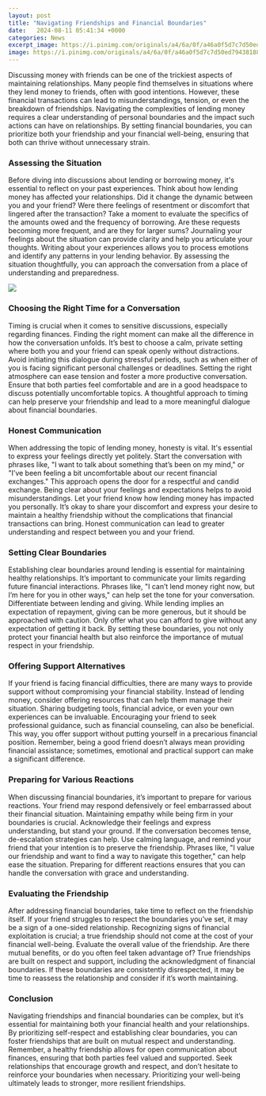 ```yaml
---
layout: post
title: "Navigating Friendships and Financial Boundaries"
date:   2024-08-11 05:41:34 +0000
categories: News
excerpt_image: https://i.pinimg.com/originals/a4/6a/0f/a46a0f5d7c7d50ed794381889ffeeb2e.jpg
image: https://i.pinimg.com/originals/a4/6a/0f/a46a0f5d7c7d50ed794381889ffeeb2e.jpg
---
```


Discussing money with friends can be one of the trickiest aspects of maintaining relationships. Many people find themselves in situations where they lend money to friends, often with good intentions. However, these financial transactions can lead to misunderstandings, tension, or even the breakdown of friendships. Navigating the complexities of lending money requires a clear understanding of personal boundaries and the impact such actions can have on relationships. By setting financial boundaries, you can prioritize both your friendship and your financial well-being, ensuring that both can thrive without unnecessary strain.
### Assessing the Situation
Before diving into discussions about lending or borrowing money, it's essential to reflect on your past experiences. Think about how lending money has affected your relationships. Did it change the dynamic between you and your friend? Were there feelings of resentment or discomfort that lingered after the transaction? 
Take a moment to evaluate the specifics of the amounts owed and the frequency of borrowing. Are these requests becoming more frequent, and are they for larger sums? Journaling your feelings about the situation can provide clarity and help you articulate your thoughts. Writing about your experiences allows you to process emotions and identify any patterns in your lending behavior. By assessing the situation thoughtfully, you can approach the conversation from a place of understanding and preparedness.

![](https://i.pinimg.com/originals/a4/6a/0f/a46a0f5d7c7d50ed794381889ffeeb2e.jpg)
### Choosing the Right Time for a Conversation
Timing is crucial when it comes to sensitive discussions, especially regarding finances. Finding the right moment can make all the difference in how the conversation unfolds. It’s best to choose a calm, private setting where both you and your friend can speak openly without distractions. Avoid initiating this dialogue during stressful periods, such as when either of you is facing significant personal challenges or deadlines.
Setting the right atmosphere can ease tension and foster a more productive conversation. Ensure that both parties feel comfortable and are in a good headspace to discuss potentially uncomfortable topics. A thoughtful approach to timing can help preserve your friendship and lead to a more meaningful dialogue about financial boundaries.
### Honest Communication
When addressing the topic of lending money, honesty is vital. It's essential to express your feelings directly yet politely. Start the conversation with phrases like, "I want to talk about something that’s been on my mind," or "I’ve been feeling a bit uncomfortable about our recent financial exchanges." This approach opens the door for a respectful and candid exchange.
Being clear about your feelings and expectations helps to avoid misunderstandings. Let your friend know how lending money has impacted you personally. It’s okay to share your discomfort and express your desire to maintain a healthy friendship without the complications that financial transactions can bring. Honest communication can lead to greater understanding and respect between you and your friend.
### Setting Clear Boundaries
Establishing clear boundaries around lending is essential for maintaining healthy relationships. It’s important to communicate your limits regarding future financial interactions. Phrases like, "I can’t lend money right now, but I’m here for you in other ways," can help set the tone for your conversation. 
Differentiate between lending and giving. While lending implies an expectation of repayment, giving can be more generous, but it should be approached with caution. Only offer what you can afford to give without any expectation of getting it back. By setting these boundaries, you not only protect your financial health but also reinforce the importance of mutual respect in your friendship.
### Offering Support Alternatives
If your friend is facing financial difficulties, there are many ways to provide support without compromising your financial stability. Instead of lending money, consider offering resources that can help them manage their situation. Sharing budgeting tools, financial advice, or even your own experiences can be invaluable.
Encouraging your friend to seek professional guidance, such as financial counseling, can also be beneficial. This way, you offer support without putting yourself in a precarious financial position. Remember, being a good friend doesn’t always mean providing financial assistance; sometimes, emotional and practical support can make a significant difference.
### Preparing for Various Reactions
When discussing financial boundaries, it’s important to prepare for various reactions. Your friend may respond defensively or feel embarrassed about their financial situation. Maintaining empathy while being firm in your boundaries is crucial. Acknowledge their feelings and express understanding, but stand your ground.
If the conversation becomes tense, de-escalation strategies can help. Use calming language, and remind your friend that your intention is to preserve the friendship. Phrases like, "I value our friendship and want to find a way to navigate this together," can help ease the situation. Preparing for different reactions ensures that you can handle the conversation with grace and understanding.
### Evaluating the Friendship
After addressing financial boundaries, take time to reflect on the friendship itself. If your friend struggles to respect the boundaries you’ve set, it may be a sign of a one-sided relationship. Recognizing signs of financial exploitation is crucial; a true friendship should not come at the cost of your financial well-being.
Evaluate the overall value of the friendship. Are there mutual benefits, or do you often feel taken advantage of? True friendships are built on respect and support, including the acknowledgment of financial boundaries. If these boundaries are consistently disrespected, it may be time to reassess the relationship and consider if it’s worth maintaining.
### Conclusion
Navigating friendships and financial boundaries can be complex, but it’s essential for maintaining both your financial health and your relationships. By prioritizing self-respect and establishing clear boundaries, you can foster friendships that are built on mutual respect and understanding. Remember, a healthy friendship allows for open communication about finances, ensuring that both parties feel valued and supported. Seek relationships that encourage growth and respect, and don’t hesitate to reinforce your boundaries when necessary. Prioritizing your well-being ultimately leads to stronger, more resilient friendships.
